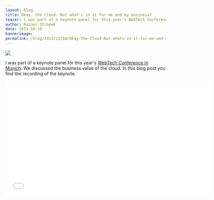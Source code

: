 ```yaml
---
layout: blog
title: Okay, the Cloud. But what's in it for me and my business?
teaser: I was part of a keynote panel for this year's WebTech Conference in Munich. We discussed the business value of the cloud. In this blog post you find the recording of the keynote.
author: Rainer Stropek
date: 2013-16-18
bannerimage: 
permalink: /blog/2013/11/18/Okay-the-Cloud-But-whats-in-it-for-me-and-my-business
---
```


<p xmlns="http://www.w3.org/1999/xhtml">
  <img src="{{site.baseurl}}/content/images/blog/2013/11/IPCKeynote.jpg" />
</p><p xmlns="http://www.w3.org/1999/xhtml">I was part of a keynote panel for this year's <a href="http://webtechcon.de/" target="_blank">WebTech Conference in Munich</a>. We discussed the business value of the cloud. In this blog post you find the recording of the keynote.</p><iframe width="640" height="360" src="//www.youtube.com/embed/rJXP2Nx3dT4?rel=0" frameborder="0" allowfullscreen="allowfullscreen" xmlns="http://www.w3.org/1999/xhtml"></iframe>